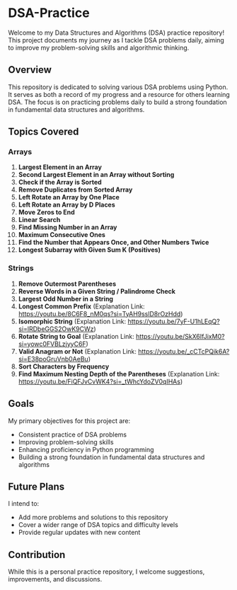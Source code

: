 # DSA-Practice

Welcome to my Data Structures and Algorithms (DSA) practice repository! This project documents my journey as I tackle DSA problems daily, aiming to improve my problem-solving skills and algorithmic thinking.

## Overview

This repository is dedicated to solving various DSA problems using Python. It serves as both a record of my progress and a resource for others learning DSA. The focus is on practicing problems daily to build a strong foundation in fundamental data structures and algorithms.

## Topics Covered

### Arrays

1. **Largest Element in an Array**
2. **Second Largest Element in an Array without Sorting**
3. **Check if the Array is Sorted**
4. **Remove Duplicates from Sorted Array**
5. **Left Rotate an Array by One Place**
6. **Left Rotate an Array by D Places**
7. **Move Zeros to End**
8. **Linear Search**
9. **Find Missing Number in an Array**
10. **Maximum Consecutive Ones**
11. **Find the Number that Appears Once, and Other Numbers Twice**
12. **Longest Subarray with Given Sum K (Positives)**

### Strings

1. **Remove Outermost Parentheses** 
2. **Reverse Words in a Given String / Palindrome Check**
3. **Largest Odd Number in a String**
4. **Longest Common Prefix** (Explanation Link: https://youtu.be/8C6F8_nM0qs?si=TyAH9sslD8rOzHdd)
5. **Isomorphic String** (Explanation Link: https://youtu.be/7yF-U1hLEqQ?si=lRDbeGGS2OwK9CWz)
6. **Rotate String to Goal** (Explanation Link: https://youtu.be/SkX6IfJixM0?si=yowc0FVBLzjyyC6F)
7. **Valid Anagram or Not** (Explanation Link: https://youtu.be/_cCTcPQik6A?si=E38poGruVnb0AeBu)
8. **Sort Characters by Frequency** 
9. **Find Maximum Nesting Depth of the Parentheses** (Explanation Link: https://youtu.be/FiQFJvCvWK4?si=_tWhcYdoZV0qIHAs)
## Goals

My primary objectives for this project are:

- Consistent practice of DSA problems
- Improving problem-solving skills
- Enhancing proficiency in Python programming
- Building a strong foundation in fundamental data structures and algorithms

## Future Plans

I intend to:

- Add more problems and solutions to this repository
- Cover a wider range of DSA topics and difficulty levels
- Provide regular updates with new content

## Contribution

While this is a personal practice repository, I welcome suggestions, improvements, and discussions. 

